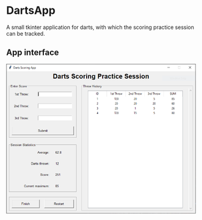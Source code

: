 # DartsApp

A small tkinter application for darts, with which the scoring practice session can be tracked.

## App interface
![app_screenshot](pics/screenshot.PNG "App interface")
